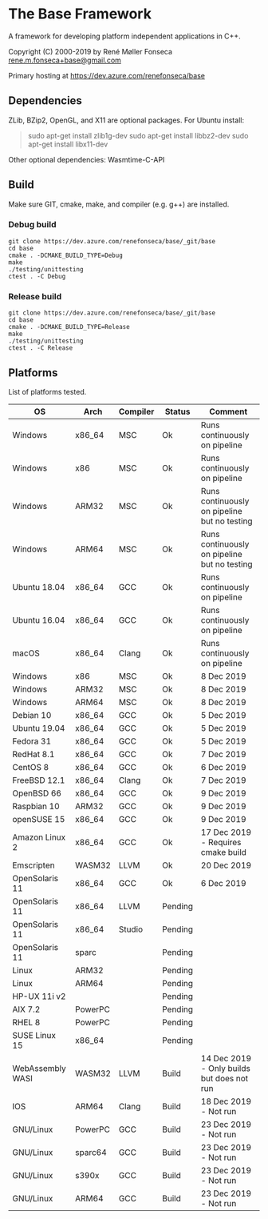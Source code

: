 # The Base Framework

A framework for developing platform independent applications in C++.

Copyright (C) 2000-2019 by René Møller Fonseca <rene.m.fonseca+base@gmail.com>

Primary hosting at https://dev.azure.com/renefonseca/base



## Dependencies

ZLib, BZip2, OpenGL, and X11 are optional packages. For Ubuntu install:

> sudo apt-get install zlib1g-dev
> sudo apt-get install libbz2-dev
> sudo apt-get install libx11-dev

Other optional dependencies:
  Wasmtime-C-API



## Build

Make sure GIT, cmake, make, and compiler (e.g. g++) are installed.

### Debug build

```shell
git clone https://dev.azure.com/renefonseca/base/_git/base
cd base
cmake . -DCMAKE_BUILD_TYPE=Debug
make
./testing/unittesting
ctest . -C Debug
```

### Release build

```shell
git clone https://dev.azure.com/renefonseca/base/_git/base
cd base
cmake . -DCMAKE_BUILD_TYPE=Release
make
./testing/unittesting
ctest . -C Release
```


## Platforms

List of platforms tested.

OS                 | Arch     | Compiler| Status     | Comment
------------------ | -------- | ------- | ---------- | -------
Windows            | x86_64   | MSC     | Ok         | Runs continuously on pipeline
Windows            | x86      | MSC     | Ok         | Runs continuously on pipeline
Windows            | ARM32    | MSC     | Ok         | Runs continuously on pipeline but no testing
Windows            | ARM64    | MSC     | Ok         | Runs continuously on pipeline but no testing
Ubuntu 18.04       | x86_64   | GCC     | Ok         | Runs continuously on pipeline
Ubuntu 16.04       | x86_64   | GCC     | Ok         | Runs continuously on pipeline
macOS              | x86_64   | Clang   | Ok         | Runs continuously on pipeline
Windows            | x86      | MSC     | Ok         | 8 Dec 2019
Windows            | ARM32    | MSC     | Ok         | 8 Dec 2019
Windows            | ARM64    | MSC     | Ok         | 8 Dec 2019
Debian 10          | x86_64   | GCC     | Ok         | 5 Dec 2019
Ubuntu 19.04       | x86_64   | GCC     | Ok         | 5 Dec 2019
Fedora 31          | x86_64   | GCC     | Ok         | 5 Dec 2019
RedHat 8.1         | x86_64   | GCC     | Ok         | 7 Dec 2019
CentOS 8           | x86_64   | GCC     | Ok         | 6 Dec 2019
FreeBSD 12.1       | x86_64   | Clang   | Ok         | 7 Dec 2019
OpenBSD 66         | x86_64   | GCC     | Ok         | 9 Dec 2019
Raspbian 10        | ARM32    | GCC     | Ok         | 9 Dec 2019
openSUSE 15        | x86_64   | GCC     | Ok         | 9 Dec 2019
Amazon Linux 2     | x86_64   | GCC     | Ok         | 17 Dec 2019 - Requires cmake build
Emscripten         | WASM32   | LLVM    | Ok         | 20 Dec 2019
OpenSolaris 11     | x86_64   | GCC     | Ok         | 6 Dec 2019
OpenSolaris 11     | x86_64   | LLVM    | Pending    |
OpenSolaris 11     | x86_64   | Studio  | Pending    |
OpenSolaris 11     | sparc    |         | Pending    |
Linux              | ARM32    |         | Pending    |
Linux              | ARM64    |         | Pending    |
HP-UX 11i v2       |          |         | Pending    |
AIX 7.2            | PowerPC  |         | Pending    |
RHEL 8             | PowerPC  |         | Pending    |
SUSE Linux 15      | x86_64   |         | Pending    |
WebAssembly WASI   | WASM32   | LLVM    | Build      | 14 Dec 2019 - Only builds but does not run
IOS                | ARM64    | Clang   | Build      | 18 Dec 2019 - Not run
GNU/Linux          | PowerPC  | GCC     | Build      | 23 Dec 2019 - Not run
GNU/Linux          | sparc64  | GCC     | Build      | 23 Dec 2019 - Not run
GNU/Linux          | s390x    | GCC     | Build      | 23 Dec 2019 - Not run
GNU/Linux          | ARM64    | GCC     | Build      | 23 Dec 2019 - Not run
